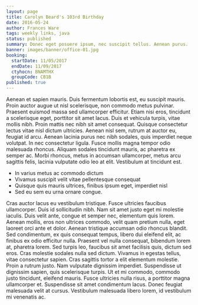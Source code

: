 ```yaml
---
layout: page
title: Carolyn Beard's 103rd Birthday
date: 2016-05-24
author: Frances Ware
tags: weekly links, java
status: published
summary: Donec eget posuere ipsum, nec suscipit tellus. Aenean purus.
banner: images/banner/office-01.jpg
booking:
  startDate: 11/05/2017
  endDate: 11/09/2017
  ctyhocn: BNAMTHX
  groupCode: CB1B
published: true
---
```

Aenean et sapien mauris. Duis fermentum lobortis est, eu suscipit mauris. Proin auctor augue ut nisl scelerisque, non commodo metus pulvinar. Praesent euismod massa sed ullamcorper efficitur. Etiam nisi eros, tincidunt a scelerisque eget, porttitor sit amet lacus. Duis et vehicula turpis, vitae mollis nibh. Proin mattis nec nibh sit amet consequat.
Quisque consectetur lectus vitae nisl dictum ultricies. Aenean nisl sem, rutrum at auctor eu, feugiat id arcu. Aenean lacinia purus nec nibh sodales, quis imperdiet neque volutpat. In nec consectetur ligula. Fusce mollis magna tempor odio malesuada rhoncus. Aliquam sodales tincidunt mauris, ac pharetra ex semper ac. Morbi rhoncus, metus in accumsan ullamcorper, metus arcu sagittis felis, lacinia vulputate odio leo at elit. Vestibulum at tincidunt est.

* In varius metus ac commodo dictum
* Vivamus suscipit velit vitae pellentesque consequat
* Quisque quis mauris ultrices, finibus ipsum eget, imperdiet nisl
* Sed eu sem eu urna ornare congue.

Cras auctor lacus eu vestibulum tristique. Fusce ultricies faucibus ullamcorper. Duis id sollicitudin nibh. Nam sit amet justo eget mi molestie iaculis. Duis velit ante, congue et semper nec, elementum quis lorem. Aenean mollis, eros non ultrices commodo, velit quam pretium nulla, eget laoreet orci ante et dolor. Aenean tristique accumsan odio rhoncus blandit.
Sed condimentum, ex quis consequat tempus, libero dui eleifend elit, ac finibus ex odio efficitur nulla. Praesent vel nulla consequat, bibendum lorem at, pharetra lorem. Sed turpis leo, faucibus sit amet facilisis quis, dictum sed eros. Cras molestie sodales nulla sed dictum. Vivamus in egestas tellus, vitae consectetur sapien. Cras sagittis tortor a elit elementum molestie. Proin a rutrum justo. Nam vulputate dignissim imperdiet. Suspendisse ut dignissim sapien, quis scelerisque turpis. Ut et mi commodo, commodo justo tincidunt, eleifend mauris. Fusce ultricies nulla risus, a porttitor magna ullamcorper et. Suspendisse sit amet condimentum lacus. Donec feugiat malesuada velit at cursus. Vestibulum malesuada libero lorem, id vestibulum mi venenatis ac.
